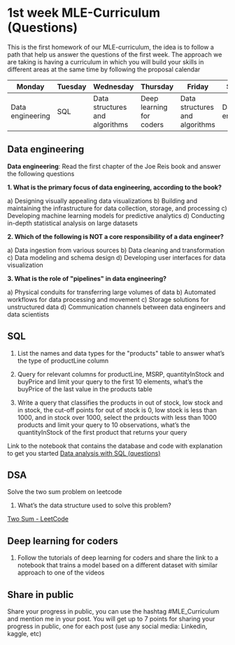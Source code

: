 # 1st week MLE-Curriculum (Questions)

This is the first homework of our MLE-curriculum, the idea is to follow a path that help us answer the questions of the first week. The approach we are taking is having a curriculum in which you will build your skills in different areas at the same time by following the proposal calendar

| Monday | Tuesday | Wednesday | Thursday | Friday | Saturday |
| --- | --- | --- | --- | --- | --- |
| Data engineering | SQL | Data structures and algorithms | Deep learning for coders | Data structures and algorithms | Data engineering |

## Data engineering

**Data engineering**: Read the first chapter of the Joe Reis book and answer the following questions

**1. What is the primary focus of data engineering, according to the book?**

a) Designing visually appealing data visualizations
b) Building and maintaining the infrastructure for data collection, storage, and processing
c) Developing machine learning models for predictive analytics
d) Conducting in-depth statistical analysis on large datasets

**2. Which of the following is NOT a core responsibility of a data engineer?**

a) Data ingestion from various sources
b) Data cleaning and transformation
c) Data modeling and schema design
d) Developing user interfaces for data visualization

**3. What is the role of "pipelines" in data engineering?**

a) Physical conduits for transferring large volumes of data
b) Automated workflows for data processing and movement
c) Storage solutions for unstructured data
d) Communication channels between data engineers and data scientists

## SQL

1. List the names and data types for the "products" table to answer what’s the type of productLine column

1. Query for relevant columns for productLine, MSRP, quantityInStock and buyPrice and limit your query to the first 10 elements, what’s the buyPrice of the last value in the products table

1. Write a query that classifies the products in out of stock, low stock and in stock, the cut-off points for out of stock is 0, low stock is less than 1000, and in stock over 1000, select the prdoucts with less than 1000 products and limit your query to 10 observations, what’s the quantityInStock of the first product that returns your query

Link to the notebook that contains the database and code with explanation to get you started
[Data analysis with SQL (questions)](https://www.kaggle.com/code/pastorsoto/data-analysis-with-sql-questions?scriptVersionId=191986285)

## DSA

Solve the two sum problem on leetcode

1. What’s the data structure used to solve this problem?

[Two Sum - LeetCode](https://leetcode.com/problems/two-sum/description/)

## Deep learning for coders

1. Follow the tutorials of deep learning for coders and share the link to a notebook that trains a model based on a different dataset with similar approach to one of the videos

## Share in public

Share your progress in public, you can use the hashtag #MLE_Curriculum and mention me in your post. You will get up to 7 points for sharing your progress in public, one for each post (use any social media: Linkedin, kaggle, etc)